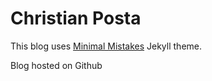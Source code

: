 # Christian Posta

This blog uses [Minimal Mistakes](http://mmistakes.github.io/minimal-mistakes/) Jekyll theme.

Blog hosted on Github
